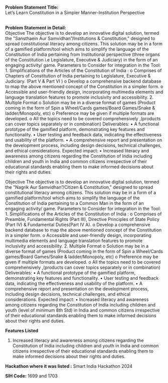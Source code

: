 **Problem Statement Title:**<br>
Let’s Learn Constitution in a Simpler Manner-Institution Perspective
<br><br>

**Problem Statement in Detail:**<br>
Objective The objective is to develop an innovative digital solution, termed the "Sansthaein Aur Samvidhan”/Institutions & Constitution," designed to spread constitutional literacy among citizens. This solution may be in a form of a gamified platform/tool which aims to simplify the language of the Constitution of India pertaining from Institutional perspective (three organs of the Constitution i.e Legislature, Executive & Judiciary) in the form of an engaging activity/ game. Parameters to Consider for integration in the Tool: 1. Simplifications of the Articles of the Constitution of India : o Comprises of Chapters of Constitution of India pertaining to Legislature, Executive & Judiciary. (Part V & Part VI ) o Develop a comprehensive backend database to map the above mentioned concept of the Constitution in a simpler form. o Accessible and user-friendly design, incorporating multimedia elements and language translation features to promote inclusivity and accessibility. 2. Multiple Format o Solution may be in a diverse format of games (Product coming in the form of Spin a Wheel/Cards games/Board Games/Snake & ladder/Monopoly, etc) o Preference may be given if multiple formats are developed. o All the topics need to be covered comprehensively ,(products can cover topics separately or in combination) Deliverables: • A functional prototype of the gamified platform, demonstrating key features and functionality. • User testing and feedback data, indicating the effectiveness and usability of the platform. • A comprehensive report and presentation on the development process, including design decisions, technical challenges, and ethical considerations. Expected impact: • Increased literacy and awareness among citizens regarding the Constitution of India including children and youth in India and common citizens irrespective of their educational standards enabling them to make informed decisions about their rights and duties.



Objective The objective is to develop an innovative digital solution, termed the "Nagrik Aur Samvidhan”/Citizen & Constitution," designed to spread constitutional literacy among citizens. This solution may be in a form of a gamified platform/tool which aims to simplify the language of the Constitution of India pertaining to a Common Man in the form of an engaging activity/ game. Parameters to Consider for integration in the Tool: 1. Simplifications of the Articles of the Constitution of India : o Comprises of Preamble, Fundamental Rights (Part III), Directive Principles of State Policy (Part IV) & Fundamental Duties(Part IV A). o Develop a comprehensive backend database to map the above mentioned concept of the Constitution in a simpler form. o Accessible and user-friendly design, incorporating multimedia elements and language translation features to promote inclusivity and accessibility. 2. Multiple Format o Solution may be in a diverse format of games (Product coming in the form of Spin a Wheel/Cards games/Board Games/Snake & ladder/Monopoly, etc) o Preference may be given if multiple formats are developed. o All the topics need to be covered comprehensively ,(products can cover topics separately or in combination) Deliverables: • A functional prototype of the gamified platform, demonstrating key features and functionality. • User testing and feedback data, indicating the effectiveness and usability of the platform. • A comprehensive report and presentation on the development process, including design decisions, technical challenges, and ethical considerations. Expected impact: • Increased literacy and awareness among citizens regarding the Constitution of India including children and youth (level of minimum 8th Std) in India and common citizens irrespective of their educational standards enabling them to make informed decisions about their rights and duties.


**Features Listed**
<ol>
  <li>Increased literacy and awareness among citizens regarding the Constitution of India including children and youth in India and common citizens irrespective of their educational standards enabling them to make informed decisions about their rights and duties.</li>
</ol>

**Hackathon where it was listed :** Smart India Hackathon 2024 <br>

**SIH Code:** 1699 and 1703